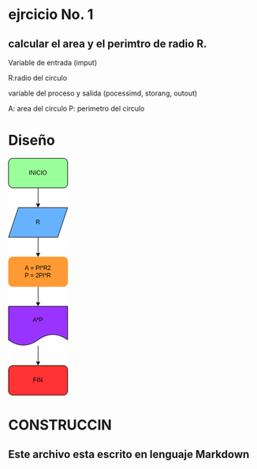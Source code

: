 # ejrcicio No. 1 

## calcular el area  y el perimtro de radio R. 

Variable de entrada (imput) 

R:radio del circulo 

variable del proceso y salida (pocessimd, storang, outout)

A: area del circulo 
P: perimetro del circulo 

# Diseño

![Diagrama de flujo](diagrama.png "diagrama de flujo")

# CONSTRUCCIN 

## Este archivo esta escrito en lenguaje Markdown 
